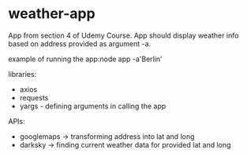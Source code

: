 # weather-app
App from section 4 of Udemy Course. 
App should display weather info based on address provided as argument -a.


example of running the app:node app -a'Berlin'

libraries:
 - axios
 - requests
 - yargs - defining arguments in calling the app

APIs:
 - googlemaps -> transforming address into lat and long
 - darksky -> finding current weather data for provided lat and long




